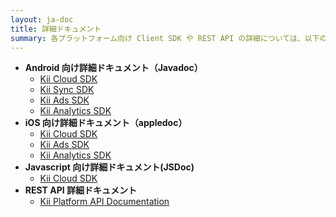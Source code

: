 ```yaml
---
layout: ja-doc
title: 詳細ドキュメント
summary: 各プラットフォーム向け Client SDK や REST API の詳細については、以下のドキュメントを参照してください。
---
```

* **Android 向け詳細ドキュメント（Javadoc）**
  * [Kii Cloud SDK](http://static.kii.com/devportal/docs/storage/)
  * [Kii Sync SDK](http://static.kii.com/devportal/docs/sync/)
  * [Kii Ads SDK](http://static.kii.com/devportal/docs/ads/)
  * [Kii Analytics SDK](http://static.kii.com/devportal/docs/analytics/)
* **iOS 向け詳細ドキュメント（appledoc）**
  * [Kii Cloud SDK](http://static.kii.com/devportal/docs/ios_cloud/)
  * [Kii Ads SDK](http://static.kii.com/devportal/docs/ios_ads/)
  * [Kii Analytics SDK](http://static.kii.com/devportal/docs/ios_analytics/)
* **Javascript 向け詳細ドキュメント(JSDoc)**
  * [Kii Cloud SDK](http://static.kii.com/devportal/docs/js/)
* **REST API 詳細ドキュメント**
  * [Kii Platform API Documentation](http://documentation.kii.com/rest/application)
